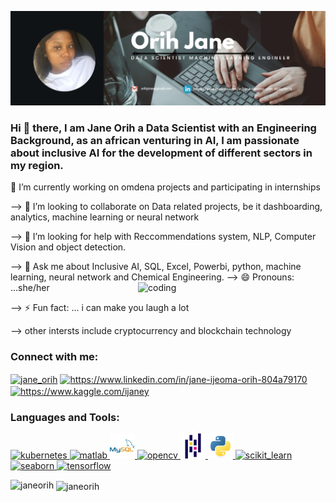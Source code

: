 ![logo](https://github.com/JaneOrih/JaneOrih/blob/94e1857209c42a7d24efc3b3d3ce93532b01f742/20221214_100159_0000.png)
### Hi 👋 there, I am Jane Orih a Data Scientist with an Engineering Background, as an african venturing in AI, I am passionate about inclusive AI for the development of different sectors in my region.

<!--
**JaneOrih/JaneOrih** is a ✨ _special_ ✨ repository because its `README.md` (this file) appears on your GitHub profile.

Here are some ideas to get you started

--> 🔭 I’m currently working on omdena projects and participating in internships

--> 👯 I’m looking to collaborate on Data related projects, be it dashboarding, analytics, machine learning or neural network

--> 🤔 I’m looking for help with Reccommendations system, NLP, Computer Vision and object detection.

--> 💬 Ask me about Inclusive AI, SQL, Excel, Powerbi, python, machine learning, neural network and Chemical Engineering.
<img align="right" alt="coding" width="300" src="https://res.cloudinary.com/practicaldev/image/fetch/s--2bZIjPGC--/c_limit%2Cf_auto%2Cfl_progressive%2Cq_66%2Cw_880/https://dev-to-uploads.s3.amazonaws.com/i/d4tvukbt5mra37cvwklk.gif">
--> 😄 Pronouns: ...she/her

--> ⚡ Fun fact: ... i can make you laugh a lot

--> other intersts include cryptocurrency and blockchain technology

<h3 align="left">Connect with me:</h3>
<p align="left">
<a href="https://twitter.com/jane_orih" target="blank"><img align="center" src="https://raw.githubusercontent.com/rahuldkjain/github-profile-readme-generator/master/src/images/icons/Social/twitter.svg" alt="jane_orih" height="30" width="40" /></a>
<a href="https://linkedin.com/in/https://www.linkedin.com/in/jane-ijeoma-orih-804a79170" target="blank"><img align="center" src="https://raw.githubusercontent.com/rahuldkjain/github-profile-readme-generator/master/src/images/icons/Social/linked-in-alt.svg" alt="https://www.linkedin.com/in/jane-ijeoma-orih-804a79170" height="30" width="40" /></a>
<a href="https://kaggle.com/https://www.kaggle.com/ijaney" target="blank"><img align="center" src="https://raw.githubusercontent.com/rahuldkjain/github-profile-readme-generator/master/src/images/icons/Social/kaggle.svg" alt="https://www.kaggle.com/ijaney" height="30" width="40" /></a>
</p>

<h3 align="left">Languages and Tools:</h3>
<p align="left"> <a href="https://kubernetes.io" target="_blank" rel="noreferrer"> <img src="https://www.vectorlogo.zone/logos/kubernetes/kubernetes-icon.svg" alt="kubernetes" width="40" height="40"/> </a> <a href="https://www.mathworks.com/" target="_blank" rel="noreferrer"> <img src="https://upload.wikimedia.org/wikipedia/commons/2/21/Matlab_Logo.png" alt="matlab" width="40" height="40"/> </a> <a href="https://www.mysql.com/" target="_blank" rel="noreferrer"> <img src="https://raw.githubusercontent.com/devicons/devicon/master/icons/mysql/mysql-original-wordmark.svg" alt="mysql" width="40" height="40"/> </a> <a href="https://opencv.org/" target="_blank" rel="noreferrer"> <img src="https://www.vectorlogo.zone/logos/opencv/opencv-icon.svg" alt="opencv" width="40" height="40"/> </a> <a href="https://pandas.pydata.org/" target="_blank" rel="noreferrer"> <img src="https://raw.githubusercontent.com/devicons/devicon/2ae2a900d2f041da66e950e4d48052658d850630/icons/pandas/pandas-original.svg" alt="pandas" width="40" height="40"/> </a> <a href="https://www.python.org" target="_blank" rel="noreferrer"> <img src="https://raw.githubusercontent.com/devicons/devicon/master/icons/python/python-original.svg" alt="python" width="40" height="40"/> </a> <a href="https://scikit-learn.org/" target="_blank" rel="noreferrer"> <img src="https://upload.wikimedia.org/wikipedia/commons/0/05/Scikit_learn_logo_small.svg" alt="scikit_learn" width="40" height="40"/> </a> <a href="https://seaborn.pydata.org/" target="_blank" rel="noreferrer"> <img src="https://seaborn.pydata.org/_images/logo-mark-lightbg.svg" alt="seaborn" width="40" height="40"/> </a> <a href="https://www.tensorflow.org" target="_blank" rel="noreferrer"> <img src="https://www.vectorlogo.zone/logos/tensorflow/tensorflow-icon.svg" alt="tensorflow" width="40" height="40"/> </a> </p>

<p><img align="left" src="https://github-readme-stats.vercel.app/api/top-langs?username=janeorih&show_icons=true&locale=en&layout=compact" alt="janeorih" /></p>

<p>&nbsp;<img align="center" src="https://github-readme-stats.vercel.app/api?username=janeorih&show_icons=true&locale=en" alt="janeorih" /></p>

